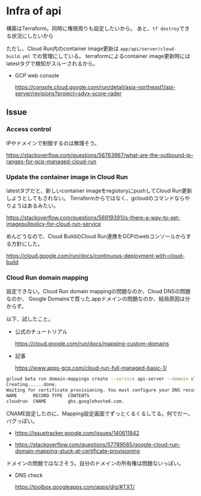 # Infra of api

構築はTerraform。同時に権限周りも設定したいから。
あと、`tf destroy`できる状況にしたいから

ただし、Cloud Run内のcontainer image更新は
`app/api/server/cloud-build.yml` での管理にしている。
terraformによるcontainer image更新時にはlatestタグで検知がスルーされるから。

* GCP web console

    https://console.cloud.google.com/run/detail/asia-northeast1/api-server/revisions?project=sdvx-score-rader


## Issue

### Access control

IPやドメインで制御するのは無理そう。

https://stackoverflow.com/questions/56763967/what-are-the-outbound-ip-ranges-for-gcp-managed-cloud-run

### Update the container image in Cloud Run

latestタグだと、新しいcontainer imageをregistoryにpushしてCloud Run更新しようとしてもされない。
Terraformからではなく、gcloudのコマンドならやりようはあるみたい。

https://stackoverflow.com/questions/56919391/is-there-a-way-to-set-imagepullpolicy-for-cloud-run-service

めんどうなので、Cloud BuildのCloud Run連携をGCPのwebコンソールからする方針にした。

https://cloud.google.com/run/docs/continuous-deployment-with-cloud-build


### Cloud Run domain mapping

設定できない。Cloud Run domain mappingの問題なのか、Cloud DNSの問題なのか、
Google Domainsで買った.appドメインの問題なのか、結局原因は分からず。

以下、試したこと。

* 公式のチュートリアル

    https://cloud.google.com/run/docs/mapping-custom-domains

* 記事

    https://www.apps-gcp.com/cloud-run-full-managed-basic-1/


```sh
gcloud beta run domain-mappings create --service api-server --domain cloudrun.yokrh.app --platform=managed --region=asia-northeast1
Creating......done.
Waiting for certificate provisioning. You must configure your DNS records for certificate issuance to begin.
NAME      RECORD TYPE  CONTENTS
cloudrun  CNAME        ghs.googlehosted.com.
```

CNAME設定したのに、Mapping設定画面でずっとくるくるしてる。何でだー。バグっぽい。

* https://issuetracker.google.com/issues/140611842

* https://stackoverflow.com/questions/57789565/google-cloud-run-domain-mapping-stuck-at-certificate-provisioning

ドメインの問題ではなさそう。自分のドメインの所有権は問題ないっぽい。

* DNS check

    https://toolbox.googleapps.com/apps/dig/#TXT/
